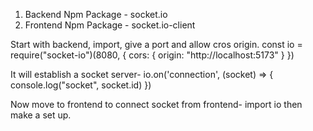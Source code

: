 <!-- Socket  -->


<!-- NPM Packages -->
1. Backend Npm Package - socket.io
2. Frontend Npm Package - socket.io-client


<!-- Step 1 -->
Start with backend, import, give a port and allow cros origin.
const io = require("socket-io")(8080, {
    cors: {
        origin: "http://localhost:5173"
    }
})

<!-- Step 2 -->
It will establish a socket server-
io.on('connection', (socket) => {
    console.log("socket", socket.id)
})

<!-- Step 3 -->
Now move to frontend to connect socket from frontend-
import io then make a set up.